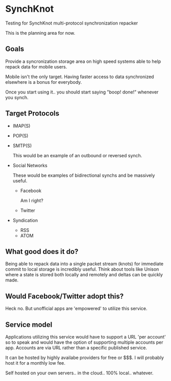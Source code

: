 SynchKnot
=========

Testing for SynchKnot multi-protocol synchronization repacker

This is the planning area for now.

Goals
-----

Provide a syncronization storage area on high speed systems able to help repack data for 
mobile users.

Mobile isn't the only target.  Having faster access to data synchronized elsewhere is a 
bonus for everybody.

Once you start using it.. you should start saying "boop! done!" whenever you synch.

Target Protocols
----------------

  - IMAP(S)
  - POP(S)
  - SMTP(S)

    This would be an example of an outbound or reversed synch.

  - Social Networks

    These would be examples of bidirectional synchs and be massively useful.

    - Facebook

      Am I right?

    - Twitter
  - Syndication
    - RSS
    - ATOM

What good does it do?
---------------------

Being able to repack data into a single packet stream (knots) for immediate commit to 
local storage is incredibly useful.  Think about tools like Unison where a state is 
stored both locally and remotely and deltas can be quickly made.

Would Facebook/Twitter adopt this?
----------------------------------

Heck no.  But unofficial apps are 'empowered' to utilize this service.

Service model
-------------

Applications utilizing this service would have to support a URL 'per account' so to 
speak and would have the option of supporting multiple accounts per app.  Accounts are 
via URL rather than a specific published service.

It can be hosted by highly availabe providers for free or $$$.  I will probably host it 
for a monthly low fee.

Self hosted on your own servers.. in the cloud.. 100% local.. whatever.
